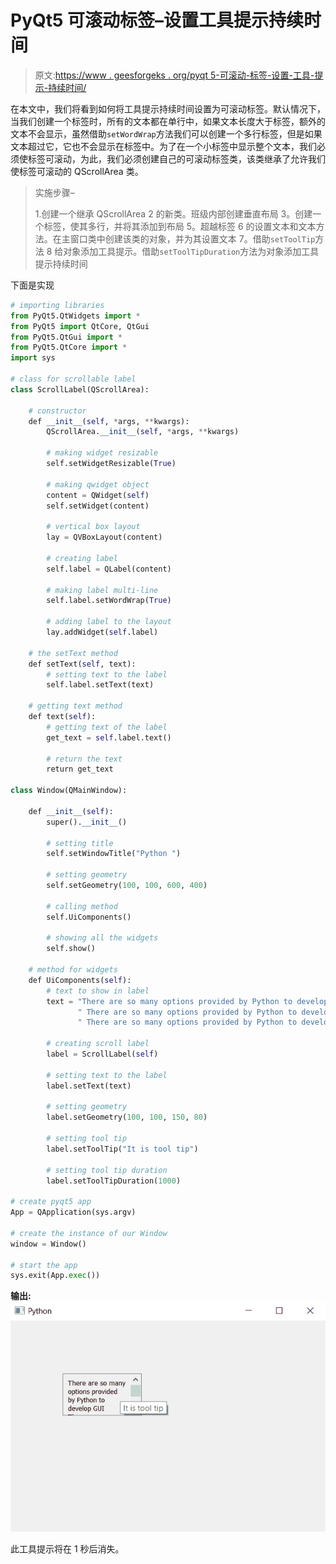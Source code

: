 # PyQt5 可滚动标签–设置工具提示持续时间

> 原文:[https://www . geesforgeks . org/pyqt 5-可滚动-标签-设置-工具-提示-持续时间/](https://www.geeksforgeeks.org/pyqt5-scrollable-label-setting-tool-tip-duration/)

在本文中，我们将看到如何将工具提示持续时间设置为可滚动标签。默认情况下，当我们创建一个标签时，所有的文本都在单行中，如果文本长度大于标签，额外的文本不会显示，虽然借助`setWordWrap`方法我们可以创建一个多行标签，但是如果文本超过它，它也不会显示在标签中。为了在一个小标签中显示整个文本，我们必须使标签可滚动，为此，我们必须创建自己的可滚动标签类，该类继承了允许我们使标签可滚动的 QScrollArea 类。

> 实施步骤–
> 
> 1.创建一个继承 QScrollArea
> 2 的新类。班级内部创建垂直布局
> 3。创建一个标签，使其多行，并将其添加到布局
> 5。超越标签
> 6 的设置文本和文本方法。在主窗口类中创建该类的对象，并为其设置文本
> 7。借助`setToolTip`方法
> 8 给对象添加工具提示。借助`setToolTipDuration`方法为对象添加工具提示持续时间

下面是实现

```py
# importing libraries
from PyQt5.QtWidgets import * 
from PyQt5 import QtCore, QtGui
from PyQt5.QtGui import * 
from PyQt5.QtCore import * 
import sys

# class for scrollable label
class ScrollLabel(QScrollArea):

    # constructor
    def __init__(self, *args, **kwargs):
        QScrollArea.__init__(self, *args, **kwargs)

        # making widget resizable
        self.setWidgetResizable(True)

        # making qwidget object
        content = QWidget(self)
        self.setWidget(content)

        # vertical box layout
        lay = QVBoxLayout(content)

        # creating label
        self.label = QLabel(content)

        # making label multi-line
        self.label.setWordWrap(True)

        # adding label to the layout
        lay.addWidget(self.label)

    # the setText method
    def setText(self, text):
        # setting text to the label
        self.label.setText(text)

    # getting text method
    def text(self):
        # getting text of the label
        get_text = self.label.text()

        # return the text
        return get_text

class Window(QMainWindow):

    def __init__(self):
        super().__init__()

        # setting title
        self.setWindowTitle("Python ")

        # setting geometry
        self.setGeometry(100, 100, 600, 400)

        # calling method
        self.UiComponents()

        # showing all the widgets
        self.show()

    # method for widgets
    def UiComponents(self):
        # text to show in label
        text = "There are so many options provided by Python to develop GUI " \
               " There are so many options provided by Python to develop GUI" \
               " There are so many options provided by Python to develop GUI"

        # creating scroll label
        label = ScrollLabel(self)

        # setting text to the label
        label.setText(text)

        # setting geometry
        label.setGeometry(100, 100, 150, 80)

        # setting tool tip
        label.setToolTip("It is tool tip")

        # setting tool tip duration
        label.setToolTipDuration(1000)

# create pyqt5 app
App = QApplication(sys.argv)

# create the instance of our Window
window = Window()

# start the app
sys.exit(App.exec())
```

**输出:**
![](img/6aedd399cefcc172c043c11e8aea9b0e.png)

此工具提示将在 1 秒后消失。